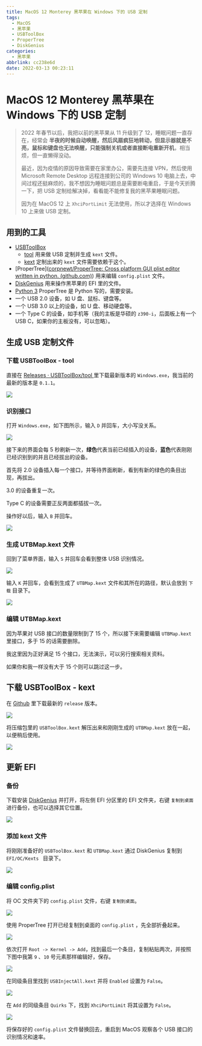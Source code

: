 ```yaml
---
title: MacOS 12 Monterey 黑苹果在 Windows 下的 USB 定制
tags:
  - MacOS
  - 黑苹果
  - USBToolBox
  - ProperTree
  - DiskGenius
categories:
  - 黑苹果
abbrlink: cc238e6d
date: 2022-03-13 00:23:11
---
```


# MacOS 12 Monterey 黑苹果在 Windows 下的 USB 定制

> 2022 年春节以后，我把以前的黑苹果从 11 升级到了 12，睡眠问题一直存在，经常会 **半夜的时候自动唤醒，然后风扇疯狂地转动，但显示器就是不亮，鼠标和键盘也无法唤醒，只能强制关机或者直接断电重新开机**，相当烦，但一直懒得没动。
>
> 最近，因为疫情的原因导致需要在家里办公，需要先连接 VPN，然后使用 Microsoft Remote Desktop 远程连接到公司的 Windows 10 电脑上去，中间过程还挺麻烦的，我不想因为睡眠问题总是需要断电重启，于是今天折腾一下，把 USB 定制给解决掉，看看能不能修复我的黑苹果睡眠问题。
>
> 因为在 MacOS 12 上 `XhciPortLimit` 无法使用，所以才选择在 Windows 10 上来做 USB 定制。

## 用到的工具

* [USBToolBox](https://github.com/USBToolBox)
  * [tool](https://github.com/USBToolBox/tool) 用来做 USB 定制并生成 `kext` 文件。
  * [kext](https://github.com/USBToolBox/kext) 定制出来的 `kext` 文件需要依赖于这个。
* [ProperTree]([corpnewt/ProperTree: Cross platform GUI plist editor written in python. (github.com)](https://github.com/corpnewt/ProperTree)) 用来编辑 `config.plist` 文件。
* [DiskGenius](https://www.diskgenius.cn/) 用来操作黑苹果的 EFI 里的文件。
* [Python 3](https://www.python.org/) ProperTree 是 Python 写的，需要安装。
* 一个 USB 2.0 设备，如 U 盘、鼠标、键盘等。
* 一个 USB 3.0 以上的设备，如 U 盘、移动硬盘等。
* 一个 Type C 的设备，如手机等（我的主板是华硕的 `z390-i`，后面板上有一个 USB C，如果你的主板没有，可以忽略）。

## 生成 USB 定制文件

### 下载 USBToolBox - tool

直接在 [Releases · USBToolBox/tool ](https://github.com/USBToolBox/tool/releases) 里下载最新版本的 `Windows.exe`，我当前的最新的版本是 `0.1.1`。

![](https://raw.githubusercontent.com/lvxianchao/images/main/images/202203130018973.png)

### 识别接口

打开 `Windows.exe`，如下图所示，输入 `D` 并回车，大小写没关系。

![](https://raw.githubusercontent.com/lvxianchao/images/main/images/202203130018126.png)

接下来的界面会每 5 秒刷新一次，**绿色**代表当前已经插入的设备，**蓝色**代表刚刚已经识别到的并且已经拔出的设备。

首先将 2.0 设备插入每一个接口，并等待界面刷新，看到有新的绿色的条目出现，再拔出。

3.0 的设备重复一次。

Type C 的设备需要正反两面都插拔一次。

操作好以后，输入 `B` 并回车。

![](https://raw.githubusercontent.com/lvxianchao/images/main/images/202203130019823.png)

### 生成 UTBMap.kext 文件

回到了菜单界面，输入 `S` 并回车会看到整体 USB 识别情况。

![](https://raw.githubusercontent.com/lvxianchao/images/main/images/202203130029493.png)

输入 `K` 并回车，会看到生成了 `UTBMap.kext` 文件和其所在的路径，默认会放到 `下载` 目录下。

![](https://raw.githubusercontent.com/lvxianchao/images/main/images/202203130019304.png)

### 编辑 UTBMap.kext

因为苹果对 USB 接口的数量限制到了 15 个，所以接下来需要编辑 `UTBMap.kext` 里接口，多于 15 的话需要删除。

我这里因为正好满足 15 个接口，无法演示，可以另行搜索相关资料。

如果你和我一样没有大于 15 个则可以跳过这一步。

## 下载 USBToolBox - kext

在 [Github](https://github.com/USBToolBox/kext/releases) 里下载最新的 `release` 版本。

![](https://raw.githubusercontent.com/lvxianchao/images/main/images/202203130019021.png)

将压缩包里的 `USBToolBox.kext` 解压出来和刚刚生成的 `UTBMap.kext` 放在一起，以便稍后使用。

![](https://raw.githubusercontent.com/lvxianchao/images/main/images/202203130020427.png)

## 更新 EFI

### 备份

下载安装 [DiskGenius](https://www.diskgenius.cn/) 并打开，将左侧 EFI 分区里的 EFI 文件夹，右键 `复制到桌面` 进行备份，也可以选择其它位置。

![](https://raw.githubusercontent.com/lvxianchao/images/main/images/202203130020288.png)

### 添加 kext 文件

将刚刚准备好的 `USBToolBox.kext` 和 `UTBMap.kext` 通过 DiskGenius 复制到 `EFI/OC/Kexts ` 目录下。

![](https://raw.githubusercontent.com/lvxianchao/images/main/images/202203130021950.png)

### 编辑 config.plist

将 OC 文件夹下的 `config.plist` 文件，右键 `复制到桌面`。

![](https://raw.githubusercontent.com/lvxianchao/images/main/images/202203130021393.png)

使用 ProperTree 打开已经复制到桌面的 `config.plist` ，先全部折叠起来。

![](https://raw.githubusercontent.com/lvxianchao/images/main/images/202203130021650.png)

依次打开 `Root -> Kernel -> Add`，找到最后一个条目，复制粘贴两次，并按照下图中我第 `9` 、`10` 号元素那样编辑好，保存。

![](https://raw.githubusercontent.com/lvxianchao/images/main/images/202203130021398.png)

在同级条目里找到 `USBInjectAll.kext` 并将 `Enabled` 设置为 `False`。

![](https://raw.githubusercontent.com/lvxianchao/images/main/images/202203130022032.png)

在 `Add` 的同级条目 `Quirks` 下，找到 `XhciPortLimit` 将其设置为 `False`。

![](https://raw.githubusercontent.com/lvxianchao/images/main/images/202203130022569.png)

将保存好的 `config.plist` 文件替换回去，重启到 MacOS 观察各个 USB 接口的识别情况和速率。

